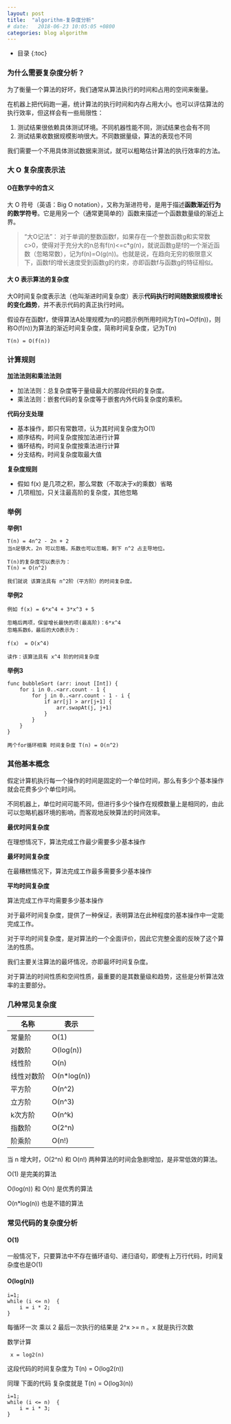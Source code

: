 ```yaml
---
layout: post
title:  "algorithm-复杂度分析"
# date:   2018-06-23 10:05:05 +0800
categories: blog algorithm
---
```


* 目录
{:toc}

### 为什么需要复杂度分析？

为了衡量一个算法的好坏，我们通常从算法执行的时间和占用的空间来衡量。

在机器上把代码跑一遍，统计算法的执行时间和内存占用大小。也可以评估算法的执行效率，但这样会有一些局限性：

1. 测试结果很依赖具体测试环境。不同机器性能不同，测试结果也会有不同
2. 测试结果收数据规模影响很大。不同数据量级，算法的表现也不同

我们需要一个不用具体测试数据来测试，就可以粗略估计算法的执行效率的方法。

### 大 O 复杂度表示法

#### O在数学中的含义

大 O 符号（英语：Big O notation），又称为渐进符号，是用于描述**函数渐近行为的数学符号**。它是用另一个（通常更简单的）函数来描述一个函数数量级的渐近上界。
 
> “大O记法”：
> 对于单调的整数函数f，如果存在一个整数函数g和实常数c>0，使得对于充分大的n总有f(n)<=c*g(n)，就说函数g是f的一个渐近函数（忽略常数），记为f(n)=O(g(n))。也就是说，在趋向无穷的极限意义下，函数f的增长速度受到函数g的约束，亦即函数f与函数g的特征相似。

#### 大 O 表示算法的复杂度

大O时间复杂度表示法（也叫渐进时间复杂度）表示**代码执行时间随数据规模增长的变化趋势**，并不表示代码的真正执行时间。

假设存在函数f，使得算法A处理规模为n的问题示例所用时间为T(n)=O(f(n))，则称O(f(n))为算法的渐近时间复杂度，简称时间复杂度，记为T(n)

    T(n) = O(f(n))

### 计算规则

**加法法则和乘法法则**

- 加法法则：总复杂度等于量级最大的那段代码的复杂度。
- 乘法法则：嵌套代码的复杂度等于嵌套内外代码复杂度的乘积。

**代码分支处理**
- 基本操作，即只有常数项，认为其时间复杂度为O(1)
- 顺序结构，时间复杂度按加法进行计算
- 循环结构，时间复杂度按乘法进行计算
- 分支结构，时间复杂度取最大值

**复杂度规则**
- 假如 f(x) 是几项之积，那么常数（不取决于x的乘数）省略
- 几项相加，只关注最高阶的复杂度，其他忽略

### 举例

**举例1**

    T(n) = 4n^2 - 2n + 2
    当n足够大，2n 可以忽略，系数也可以忽略，剩下 n^2 占主导地位。
    
    T(n)的复杂度可以表示为：
    T(n) = O(n^2)

    我们就说 该算法具有 n^2阶（平方阶）的时间复杂度。

**举例2**

    例如 f(x) = 6*x^4 + 3*x^3 + 5 

    忽略后两项，保留增长最快的项(最高阶)：6*x^4
    忽略系数6，最后的大O表示为：

    f(x） = O(x^4)

    读作：该算法具有 x^4 阶的时间复杂度

**举例3**

    func bubbleSort (arr: inout [Int]) {
        for i in 0..<arr.count - 1 {
            for j in 0..<arr.count - 1 - i {
                if arr[j] > arr[j+1] {
                    arr.swapAt(j, j+1)
                }
            }
        }
    }

    两个for循环相乘 时间复杂度 T(n) = O(n^2)

### 其他基本概念

假定计算机执行每一个操作的时间是固定的一个单位时间，那么有多少个基本操作就会花费多少个单位时间。

不同机器上，单位时间可能不同，但进行多少个操作在规模数量上是相同的，由此可以忽略机器环境的影响，而客观地反映算法的时间效率。

**最优时间复杂度**

在理想情况下，算法完成工作最少需要多少基本操作

**最坏时间复杂度**

在最糟糕情况下，算法完成工作最多需要多少基本操作

**平均时间复杂度**

算法完成工作平均需要多少基本操作


对于最坏时间复杂度，提供了一种保证，表明算法在此种程度的基本操作中一定能完成工作。

对于平均时间复杂度，是对算法的一个全面评价，因此它完整全面的反映了这个算法的性质。

我们主要关注算法的最坏情况，亦即最坏时间复杂度。

对于算法的时间性质和空间性质，最重要的是其数量级和趋势，这些是分析算法效率的主要部分。


### 几种常见复杂度

| 名称 | 表示 |
| ------ | ------ |
| 常量阶 | O(1) |
| 对数阶 | O(log(n)) |
| 线性阶 | O(n) |
| 线性对数阶 | O(n*log(n)) |
| 平方阶 | O(n^2) |
| 立方阶 | O(n^3) |
| k次方阶 | O(n^k) |
| 指数阶 | O(2^n) |
| 阶乘阶 | O(n!) |

当 n 增大时，O(2^n) 和 O(n!) 两种算法的时间会急剧增加，是非常低效的算法。

O(1) 是完美的算法

O(log(n)) 和 O(n) 是优秀的算法

O(n*log(n)) 也是不错的算法

### 常见代码的复杂度分析

#### O(1)

一般情况下，只要算法中不存在循环语句、递归语句，即使有上万行代码，时间复杂度也是O(1)

#### O(log(n))

    i=1;
    while (i <= n)  {
        i = i * 2;
    }

每循环一次 乘以 2 最后一次执行的结果是  2^x >= n 。x 就是执行次数 

数学计算
    
     x = log2(n)

这段代码的时间复杂度为 T(n) = O(log2(n)) 

同理 下面的代码 复杂度就是 T(n) = O(log3(n)) 

    i=1;
    while (i <= n)  {
        i = i * 3;
    }
